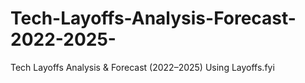 # Tech-Layoffs-Analysis-Forecast-2022-2025-
Tech Layoffs Analysis &amp; Forecast (2022–2025) Using Layoffs.fyi
